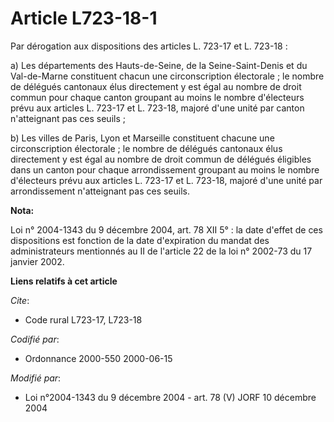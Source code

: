 # Article L723-18-1

Par dérogation aux dispositions des articles L. 723-17 et L. 723-18 :

a) Les départements des Hauts-de-Seine, de la Seine-Saint-Denis et du Val-de-Marne constituent chacun une circonscription
électorale ; le nombre de délégués cantonaux élus directement y est égal au nombre de droit commun pour chaque canton
groupant au moins le nombre d'électeurs prévu aux articles L. 723-17 et L. 723-18, majoré d'une unité par canton n'atteignant
pas ces seuils ;

b) Les villes de Paris, Lyon et Marseille constituent chacune une circonscription électorale ; le nombre de délégués
cantonaux élus directement y est égal au nombre de droit commun de délégués éligibles dans un canton pour chaque
arrondissement groupant au moins le nombre d'électeurs prévu aux articles L. 723-17 et L. 723-18, majoré d'une unité par
arrondissement n'atteignant pas ces seuils.

**Nota:**

Loi n° 2004-1343 du 9 décembre 2004, art. 78 XII 5° : la date d'effet de ces dispositions est fonction de la date
d'expiration du mandat des administrateurs mentionnés au II de l'article 22 de la loi n° 2002-73 du 17 janvier 2002.

**Liens relatifs à cet article**

_Cite_:

  - Code rural L723-17, L723-18

_Codifié par_:

  - Ordonnance 2000-550 2000-06-15

_Modifié par_:

  - Loi n°2004-1343 du 9 décembre 2004 - art. 78 (V) JORF 10 décembre 2004
